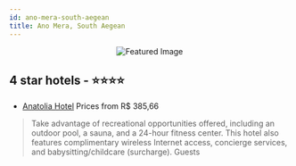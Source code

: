 ```yaml
---
id: ano-mera-south-aegean
title: Ano Mera, South Aegean
---
```


<center><img src="https://i.travelapi.com/hotels/6000000/5300000/5298600/5298595/103ff5f4_z.jpg" alt="Featured Image" /></center>


##  4 star hotels - ⭐️⭐️⭐️⭐️

-    [Anatolia Hotel](https://us.hurb.com/hotels/ano-mera/anatolia-hotel-JNP-JP292916?cmp=18055) Prices from R$ 385,66
   > Take advantage of recreational opportunities offered, including an outdoor pool, a sauna, and a 24-hour fitness center. This hotel also features complimentary wireless Internet access, concierge services, and babysitting/childcare (surcharge). Guests
